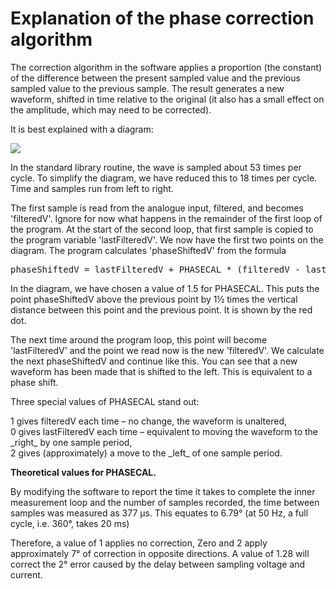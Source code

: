 # Explanation of the phase correction algorithm

The correction algorithm in the software applies a proportion (the constant) of the difference between the present sampled value and the previous sampled value to the previous sample. The result generates a new waveform, shifted in time relative to the original (it also has a small effect on the amplitude, which may need to be corrected).

It is best explained with a diagram:

![](files/phaseshift.png)

In the standard library routine, the wave is sampled about 53 times per cycle. To simplify the diagram, we have reduced this to 18 times per cycle. Time and samples run from left to right.

The first sample is read from the analogue input, filtered, and becomes 'filteredV'. Ignore for now what happens in the remainder of the first loop of the program. At the start of the second loop, that first sample is copied to the program variable 'lastFilteredV'. We now have the first two points on the diagram. The program calculates 'phaseShiftedV' from the formula

<pre>phaseShiftedV = lastFilteredV + PHASECAL * (filteredV - lastFilteredV); </pre>

In the diagram, we have chosen a value of 1.5 for PHASECAL. This puts the point phaseShiftedV above the previous point by 1½ times the vertical distance between this point and the previous point. It is shown by the red dot.

The next time around the program loop, this point will become 'lastFilteredV' and the point we read now is the new 'filteredV'. We calculate the next phaseShiftedV and continue like this. You can see that a new waveform has been made that is shifted to the left. This is equivalent to a phase shift.

Three special values of PHASECAL stand out:

<div class="rteindent1">1 gives filteredV each time – no change, the waveform is unaltered,</div>

<div class="rteindent1">0 <span class="Apple-tab-span" style="white-space:pre"></span> gives lastFilteredV each time – equivalent to moving the waveform to the _right_ by one sample period,</div>

<div class="rteindent1">2 <span class="Apple-tab-span" style="white-space:pre"></span> gives (approximately) a move to the _left_ of one sample period.</div>

**Theoretical values for PHASECAL.**

By modifying the software to report the time it takes to complete the inner measurement loop and the number of samples recorded, the time between samples was measured as 377 μs. This equates to 6.79° (at 50 Hz, a full cycle, i.e. 360°, takes 20 ms)

Therefore, a value of 1 applies no correction, Zero and 2 apply approximately 7° of correction in opposite directions. A value of 1.28 will correct the 2° error caused by the delay between sampling voltage and current.
